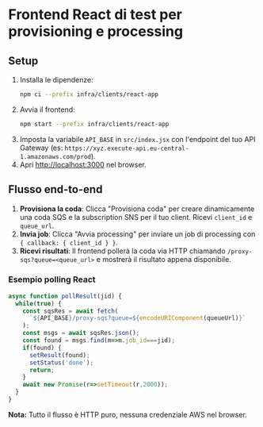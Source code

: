 # Frontend React di test per provisioning e processing

## Setup

1. Installa le dipendenze:
   ```bash
   npm ci --prefix infra/clients/react-app
   ```
2. Avvia il frontend:
   ```bash
   npm start --prefix infra/clients/react-app
   ```
3. Imposta la variabile `API_BASE` in `src/index.jsx` con l'endpoint del tuo API Gateway (es: `https://xyz.execute-api.eu-central-1.amazonaws.com/prod`).
4. Apri [http://localhost:3000](http://localhost:3000) nel browser.

## Flusso end-to-end

1. **Provisiona la coda**: Clicca "Provisiona coda" per creare dinamicamente una coda SQS e la subscription SNS per il tuo client. Ricevi `client_id` e `queue_url`.
2. **Invia job**: Clicca "Avvia processing" per inviare un job di processing con `{ callback: { client_id } }`.
3. **Ricevi risultati**: Il frontend pollerà la coda via HTTP chiamando `/proxy-sqs?queue=<queue_url>` e mostrerà il risultato appena disponibile.

### Esempio polling React
```js
async function pollResult(jid) {
  while(true) {
    const sqsRes = await fetch(
      `${API_BASE}/proxy-sqs?queue=${encodeURIComponent(queueUrl)}`
    );
    const msgs = await sqsRes.json();
    const found = msgs.find(m=>m.job_id===jid);
    if(found) {
      setResult(found);
      setStatus('done');
      return;
    }
    await new Promise(r=>setTimeout(r,2000));
  }
}
```

**Nota:** Tutto il flusso è HTTP puro, nessuna credenziale AWS nel browser.

